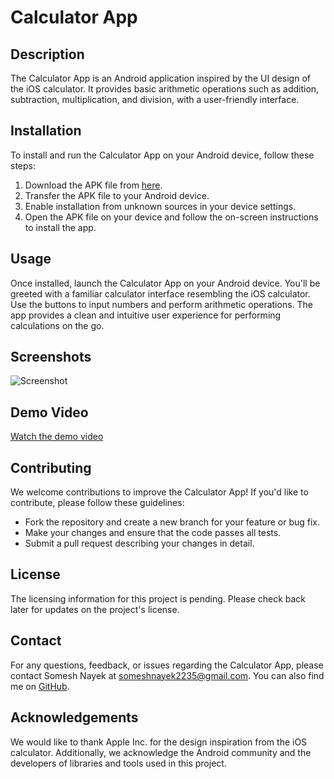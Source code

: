 # Calculator App

## Description
The Calculator App is an Android application inspired by the UI design of the iOS calculator. It provides basic arithmetic operations such as addition, subtraction, multiplication, and division, with a user-friendly interface.

## Installation
To install and run the Calculator App on your Android device, follow these steps:
1. Download the APK file from [here](#).
2. Transfer the APK file to your Android device.
3. Enable installation from unknown sources in your device settings.
4. Open the APK file on your device and follow the on-screen instructions to install the app.

## Usage
Once installed, launch the Calculator App on your Android device. You'll be greeted with a familiar calculator interface resembling the iOS calculator. Use the buttons to input numbers and perform arithmetic operations. The app provides a clean and intuitive user experience for performing calculations on the go.

## Screenshots
![Screenshot](https://www.dropbox.com/scl/fi/lgihd10arbyfk02z9xb38/Screenshot-2024-04-20-174733.png?rlkey=vk9i1g5xq8kmoy6u5x3298hm1&st=fsczjshd&dl=0)


## Demo Video
[Watch the demo video](https://drive.google.com/file/d/1Crq0nS6fXglT_HOmrZ7z0oF9heYmrZcR/view?usp=sharing)

## Contributing
We welcome contributions to improve the Calculator App! If you'd like to contribute, please follow these guidelines:
- Fork the repository and create a new branch for your feature or bug fix.
- Make your changes and ensure that the code passes all tests.
- Submit a pull request describing your changes in detail.

## License
The licensing information for this project is pending. Please check back later for updates on the project's license.
## Contact
For any questions, feedback, or issues regarding the Calculator App, please contact Somesh Nayek at someshnayek2235@gmail.com. You can also find me on [GitHub](https://github.com/Somesh-nayek).

## Acknowledgements
We would like to thank Apple Inc. for the design inspiration from the iOS calculator. Additionally, we acknowledge the Android community and the developers of libraries and tools used in this project.
